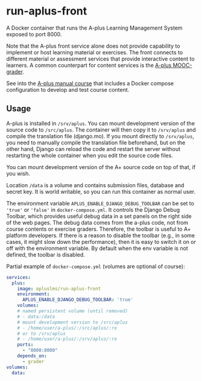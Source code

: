 # run-aplus-front

A Docker container that runs the A-plus
Learning Management System exposed to port 8000.

Note that the A-plus front service alone does not provide
capability to implement or host learning material or exercises.
The front connects to different material or assessment services
that provide interactive content to learners. A common
counterpart for content services is the
[A-plus MOOC-grader](https://hub.docker.com/r/apluslms/run-mooc-grader/).

See into the [A-plus manual course](https://github.com/apluslms/aplus-manual)
that includes a Docker compose configuration to develop and test course content.

## Usage

A-plus is installed in `/srv/aplus`.
You can mount development version of the source code to `/src/aplus`.
The container will then copy it to `/srv/aplus` and compile
the translation file (django.mo). If you mount directly to
`/srv/aplus`, you need to manually compile the translation file beforehand,
but on the other hand, Django can reload the code and restart the server
without restarting the whole container when you edit the source code files.

You can mount development version of the A+ source code on top of that, if you wish.

Location `/data` is a volume and contains submission files, database and secret key.
It is world writable, so you can run this container as normal user.

The environment variable `APLUS_ENABLE_DJANGO_DEBUG_TOOLBAR` can be set to `'true'` or `'false'` in `docker-compose.yml`.
It controls the Django Debug Toolbar, which provides useful debug data in a set panels on the right side of the web pages.
The debug data comes from the a-plus code, not from course contents or exercise graders.
Therefore, the toolbar is useful to A+ platform developers.
If there is a reason to disable the toolbar (e.g., in some cases, it might slow down the performance),
then it is easy to switch it on or off with the environment variable.
By default when the env variable is not defined, the toolbar is disabled.

Partial example of `docker-compose.yml` (volumes are optional of course):

```yaml
services:
  plus:
    image: apluslms/run-aplus-front
    environment:
      APLUS_ENABLE_DJANGO_DEBUG_TOOLBAR: 'true'
    volumes:
    # named persistent volume (until removed)
    # - data:/data
    # mount development version to /src/aplus
    # - /home/user/a-plus/:/src/aplus/:ro
    # or to /srv/aplus
    # - /home/user/a-plus/:/srv/aplus/:ro
    ports:
      - "8000:8000"
    depends_on:
      - grader
volumes:
  data:
```
